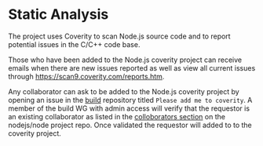 # Static Analysis

The project uses Coverity to scan Node.js source code and to report potential
issues in the C/C++ code base.

Those who have been added to the Node.js coverity project can receive emails
when there are new issues reported as well as view all current issues
through <https://scan9.coverity.com/reports.htm>.

Any collaborator can ask to be added to the Node.js coverity project
by opening an issue in the [build](https://github.com/nodejs/build) repository
titled `Please add me to coverity`. A member of the build WG with admin
access will verify that the requestor is an existing collaborator as listed in
the [colloborators section](https://github.com/nodejs/node#collaborators)
on the nodejs/node project repo. Once validated the requestor will added
to to the coverity project.
